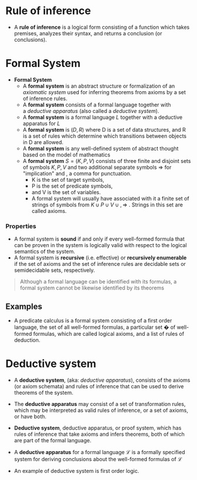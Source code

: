 # Rule of inference

- A **rule of inference** is a logical form consisting of a function which takes premises, analyzes their syntax, and returns a conclusion (or conclusions).

# Formal System

- **Formal System**
	- A **formal system** is an abstract structure or formalization of an *axiomatic system* used for inferring theorems from axioms by a set of inference rules.
	- A **formal system** consists of a formal language together with a *deductive apparatus* (also called a _deductive system_).
	- A **formal system** is a formal language $L$ together with a deductive apparatus for $L$
	- A **formal system** is $(D, R)$ where D is a set of data structures, and R is a set of rules which determine which transitions between objects in D are allowed.
	- A **formal system** is any well-defined system of abstract thought based on the model of mathematics
	- A **formal system** $S=(K,P,V)$ consists of three finite and disjoint sets of symbols $K,P,V$ and two additional separate symbols $⇒$ for "implication" and , a comma for punctuation. 
		- K is the set of target symbols, 
		- P is the set of predicate symbols, 
		- and V is the set of variables. 
		- A formal system will usually have associated with it a finite set of strings of symbols from $K∪P∪V∪{,⇒}$ . Strings in this set are called axioms.


### Properties 

- A formal system is **sound** if and only if every well-formed formula that can be proven in the system is logically valid with respect to the logical semantics of the system.
- A formal system is **recursive** (i.e. effective) or **recursively enumerable** if the set of axioms and the set of inference rules are decidable sets or semidecidable sets, respectively.


> Although a formal language can be identified with its formulas, a formal system cannot be likewise identified by its theorems


## Examples 

- A predicate calculus is a formal system consisting of a first order language, the set of all well-formed formulas, a particular set � of well-formed formulas, which are called logical axioms, and a list of rules of deduction. 

# Deductive system

- A **deductive system**, (aka: *deductive apparatus*), consists of the axioms (or axiom schemata) and rules of inference that can be used to derive theorems of the system.
- The **deductive apparatus** may consist of a set of transformation rules, which may be interpreted as valid rules of inference, or a set of axioms, or have both.
- **Deductive system**, deductive apparatus, or proof system, which has rules of inference that take axioms and infers theorems, both of which are part of the formal language.

- A **deductive apparatus** for a formal language $\mathcal{L}$ is a formally specified system for deriving conclusions about the well-formed formulas of $\mathcal{L}$

- An example of deductive system is first order logic.

